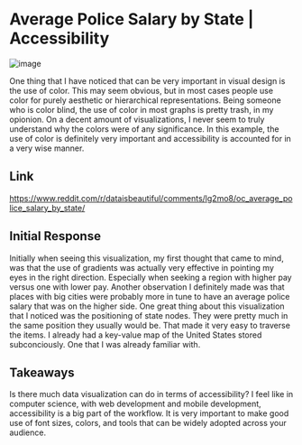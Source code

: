 # Average Police Salary by State | Accessibility

![image](https://github.com/mike3osei/reflections/blob/master/ps.png) 

One thing that I have noticed that can be very important in visual design is the use of color. This may seem obvious, but in most cases people use color for purely aesthetic or hierarchical representations. Being someone who is color blind, the use of color in most graphs is pretty trash, in my opionion. On a decent amount of visualizations, I never seem to truly understand why the colors were of any significance. In this example, the use of color is definitely very important and accessibility is accounted for in a very wise manner.

## Link
https://www.reddit.com/r/dataisbeautiful/comments/lg2mo8/oc_average_police_salary_by_state/

## Initial Response

Initially when seeing this visualization, my first thought that came to mind, was that the use of gradients was actually very effective in pointing my eyes in the right direction. Especially when seeking a region with higher pay versus one with lower pay. Another observation I definitely made was that places with big cities were probably more in tune to have an average police salary that was on the higher side. One great thing about this visualization that I noticed was the positioning of state nodes. They were pretty much in the same position they usually would be. That made it very easy to traverse the items. I already had a key-value map of the United States stored subconciously. One that I was already familiar with.

## Takeaways

Is there much data visualization can do in terms of accessibility? I feel like in computer science, with web development and mobile development, accessibility is a big part of the workflow. It is very important to make good use of font sizes, colors, and tools that can be widely adopted across your audience.
